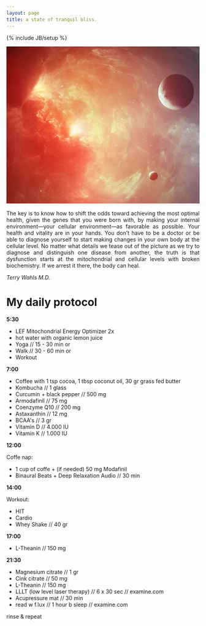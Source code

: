 ```yaml
---
layout: page
title: a state of tranquil bliss.
---
```

{% include JB/setup %}

![solar](https://raw.githubusercontent.com/clstrfcuk/clstrfcuk.github.io/master/images/solar.jpg "solar")

<p style='text-align: justify;'> The key is to know how to shift the odds toward achieving the most optimal health, given the genes that you were born with, by making your internal environment—your cellular environment—as favorable as possible. Your health and vitality are in your hands. You don’t have to be a doctor or be able to diagnose yourself to start making changes in your own body at the cellular level. No matter what details we tease out of the picture as we try to diagnose and distinguish one disease from another, the truth is that dysfunction starts at the mitochondrial and cellular levels with broken biochemistry. If we arrest it there, the body can heal. </p>

*Terry Wahls M.D.*

# My daily protocol

**5:30**

- LEF Mitochondrial Energy Optimizer 2x
- hot water with organic lemon juice
- Yoga // 15 - 30 min or
- Walk // 30 - 60 min or
- Workout

**7:00**

- Coffee with 1 tsp cocoa, 1 tbsp coconut oil, 30 gr grass fed butter
- Kombucha // 1 glass
- Curcumin + black pepper // 500 mg
- Armodafinil // 75 mg
- Coenzyme Q10  // 200 mg
- Astaxanthin  // 12 mg
- BCAA's  // 3 gr
- Vitamin D // 4.000 IU
- Vitamin K // 1.000 IU

**12:00**

Coffe nap:

- 1 cup of coffe + (if needed) 50 mg Modafinil
- Binaural Beats + Deep Relaxation Audio // 30 min

**14:00**

Workout:

- HIT
- Cardio
- Whey Shake // 40 gr

**17:00**

- L-Theanin // 150 mg

**21:30**

- Magnesium citrate // 1 gr
- Cink citrate // 50 mg
- L-Theanin // 150 mg
- LLLT (low level laser therapy) // 6 x 30 sec // examine.com
- Acupressure mat // 30 min
- read w f.lux  // 1 hour b sleep // examine.com

rinse & repeat